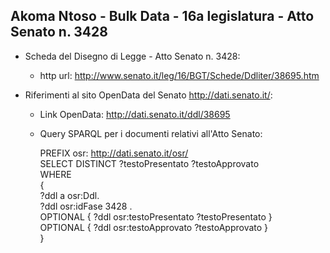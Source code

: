 ## Akoma Ntoso - Bulk Data - 16a legislatura - Atto Senato n. 3428 ##

* Scheda del Disegno di Legge - Atto Senato n. 3428:
	* http url: http://www.senato.it/leg/16/BGT/Schede/Ddliter/38695.htm

* Riferimenti al sito OpenData del Senato http://dati.senato.it/:
	* Link OpenData: http://dati.senato.it/ddl/38695
	* Query SPARQL per i documenti relativi all'Atto Senato:

        PREFIX osr: <http://dati.senato.it/osr/>  
		SELECT DISTINCT ?testoPresentato ?testoApprovato  
		WHERE  
		{  
		    ?ddl a osr:Ddl.  
		    ?ddl osr:idFase 3428 .  
		    OPTIONAL { ?ddl osr:testoPresentato ?testoPresentato }  
		    OPTIONAL { ?ddl osr:testoApprovato ?testoApprovato }  
		}
		